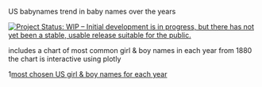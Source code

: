 US babynames
trend in baby names over the years

[![Project Status: WIP – Initial development is in progress, but there has not yet been a stable, usable release suitable for the public.](http://www.repostatus.org/badges/latest/wip.svg)](http://www.repostatus.org/#wip)

includes a chart of most common girl & boy names in each year from 1880
the chart is interactive using plotly

1[most chosen US girl & boy names for each year](https://github.com/jrwalker-projects/babynames/blob/master/common.jpeg)
